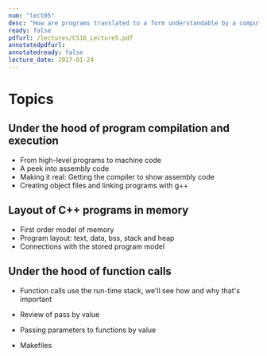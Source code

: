 ```yaml
---
num: "lect05"
desc: "How are programs translated to a form understandable by a computer? Separate compilation with Makefiles"
ready: false
pdfurl: /lectures/CS16_Lecture5.pdf
annotatedpdfurl: 
annotatedready: false
lecture_date: 2017-01-24 
---
```



# Topics


## Under the hood of program compilation and execution
* From high-level programs to machine code
* A peek into assembly code
* Making it real: Getting the compiler to show assembly code
* Creating object files and linking programs with g++



## Layout of C++ programs in memory
* First order model of memory
* Program layout: text, data, bss, stack and heap
* Connections with the stored program model

## Under the hood of function calls
* Function calls use the run-time stack, we'll see how and why that's important
* Review of pass by value
* Passing parameters to functions by value


* Makefiles



